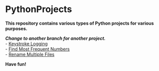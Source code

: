 # PythonProjects
**This repository contains various types of Python projects for various purposes.**

***Change to another branch for another project.***  
        - [Keystroke Logging](https://github.com/Lib3Rt9/PythonProjects/tree/keylogger)  
        - [Find Most Frequent Numbers](https://github.com/Lib3Rt9/PythonProjects/tree/most_freq_numbers)  
        - [Rename Multiple Files](https://github.com/Lib3Rt9/PythonProjects/tree/rename_files)  

**Have fun!**
